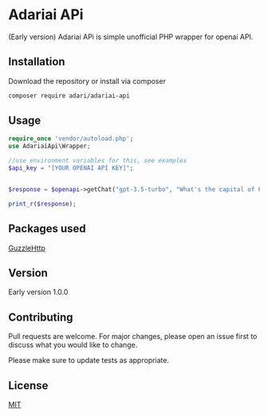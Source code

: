 # Adariai APi

(Early version) Adariai APi is simple unofficial PHP wrapper for openai API.

## Installation

Download the repository or install via composer

```bash
composer require adari/adariai-api
```

## Usage

```php
require_once 'vendor/autoload.php';
use AdariaiApi\Wrapper;

//use environment variables for this, see examples
$api_key = "[YOUR OPENAI API KEY]";


$response = $openapi->getChat("gpt-3.5-turbo", "What's the capital of Peru?");

print_r($response);

```

## Packages used

[GuzzleHttp](https://github.com/guzzle/guzzle)

## Version

Early version 1.0.0

## Contributing

Pull requests are welcome. For major changes, please open an issue first
to discuss what you would like to change.

Please make sure to update tests as appropriate.

## License

[MIT](https://choosealicense.com/licenses/mit/)
